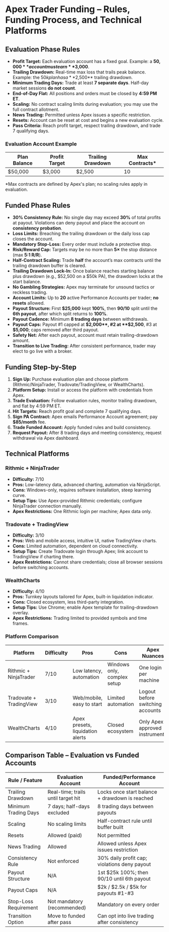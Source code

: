 # Apex Trader Funding – Rules, Funding Process, and Technical Platforms

## Evaluation Phase Rules
- **Profit Target:** Each evaluation account has a fixed goal. Example: a **$50,000** account must earn **$3,000**.
- **Trailing Drawdown:** Real-time max loss that trails peak balance. Example: the $50k plan has a **$2,500** trailing drawdown.
- **Minimum Trading Days:** Trade at least **7 separate days**. Half-day market sessions **do not count**.
- **End-of-Day Flat:** All positions and orders must be closed by **4:59 PM ET**.
- **Scaling:** No contract scaling limits during evaluation; you may use the full contract allotment.
- **News Trading:** Permitted unless Apex issues a specific restriction.
- **Resets:** Account can be reset at cost and begins a new evaluation cycle.
- **Pass Criteria:** Reach profit target, respect trailing drawdown, and trade 7 qualifying days.

### Evaluation Account Example
| Plan Balance | Profit Target | Trailing Drawdown | Max Contracts* |
|--------------|---------------|------------------|----------------|
| $50,000      | $3,000        | $2,500           | 10 | 

\*Max contracts are defined by Apex's plan; no scaling rules apply in evaluation.

## Funded Phase Rules
- **30% Consistency Rule:** No single day may exceed **30%** of total profits at payout. Violations can deny payout and place the account on **consistency probation**.
- **Loss Limits:** Breaching the trailing drawdown or the daily loss cap closes the account.
- **Mandatory Stop-Loss:** Every order must include a protective stop.
- **Risk/Reward Cap:** Targets may be no more than **5×** the stop distance (max **5:1 R/R**).
- **Half-Contract Scaling:** Trade **half** the account’s max contracts until the trailing drawdown buffer is cleared.
- **Trailing Drawdown Lock-In:** Once balance reaches starting balance plus drawdown (e.g., $52,500 on a $50k PA), the drawdown locks at the start balance.
- **No Gambling Strategies:** Apex may terminate for unsound tactics or reckless trading.
- **Account Limits:** Up to **20** active Performance Accounts per trader; **no resets** allowed.
- **Payout Structure:** First **$25,000** kept **100%**, then **90/10** split until the **6th payout**, after which split returns to **100%**.
- **Payout Cadence:** Minimum **8 trading days** between withdrawals.
- **Payout Caps:** Payout #1 capped at **$2,000**, #2 at **$2,500**, #3 at **$5,000**; caps removed after third payout.
- **Safety Net:** After each payout, account must retain trailing-drawdown amount.
- **Transition to Live Trading:** After consistent performance, trader may elect to go live with a broker.

## Funding Step-by-Step
1. **Sign Up:** Purchase evaluation plan and choose platform (Rithmic/NinjaTrader, Tradovate/TradingView, or WealthCharts).
2. **Platform Setup:** Install or access the platform with credentials from Apex.
3. **Trade Evaluation:** Follow evaluation rules, monitor trailing drawdown, and flat by 4:59 PM ET.
4. **Hit Targets:** Reach profit goal and complete 7 qualifying days.
5. **Sign PA Contract:** Apex emails Performance Account agreement; pay **$85/month** fee.
6. **Trade Funded Account:** Apply funded rules and build consistency.
7. **Request Payout:** After 8 trading days and meeting consistency, request withdrawal via Apex dashboard.

## Technical Platforms
### Rithmic + NinjaTrader
- **Difficulty:** 7/10
- **Pros:** Low-latency data, advanced charting, automation via NinjaScript.
- **Cons:** Windows-only, requires software installation, steep learning curve.
- **Setup Tips:** Use Apex-provided Rithmic credentials; configure NinjaTrader connection manually.
- **Apex Restrictions:** One Rithmic login per machine; Apex data only.

### Tradovate + TradingView
- **Difficulty:** 3/10
- **Pros:** Web and mobile access, intuitive UI, native TradingView charts.
- **Cons:** Limited automation, dependent on cloud connectivity.
- **Setup Tips:** Create Tradovate login through Apex; link account to TradingView if charting there.
- **Apex Restrictions:** Cannot share credentials; close all browser sessions before switching accounts.

### WealthCharts
- **Difficulty:** 4/10
- **Pros:** Turnkey layouts tailored for Apex, built-in liquidation indicator.
- **Cons:** Closed ecosystem, less third-party integration.
- **Setup Tips:** Use Chrome; enable Apex template for trailing-drawdown overlay.
- **Apex Restrictions:** Trading limited to provided symbols and time frames.

### Platform Comparison
| Platform                | Difficulty | Pros                               | Cons                        | Apex Nuances                      |
|-------------------------|-----------|------------------------------------|-----------------------------|-----------------------------------|
| Rithmic + NinjaTrader   | 7/10      | Low latency, automation            | Windows only, complex setup | One login per machine             |
| Tradovate + TradingView | 3/10      | Web/mobile, easy to start          | Limited automation          | Logout before switching accounts  |
| WealthCharts            | 4/10      | Apex presets, liquidation alerts   | Closed ecosystem            | Only Apex-approved instruments    |

## Comparison Table – Evaluation vs Funded Accounts
| Rule / Feature              | Evaluation Account                           | Funded/Performance Account                       |
|----------------------------|----------------------------------------------|--------------------------------------------------|
| Trailing Drawdown          | Real-time; trails until target hit           | Locks once start balance + drawdown is reached   |
| Minimum Trading Days       | 7 days; half-days excluded                   | 8 trading days between payouts                   |
| Scaling                    | No scaling limits                            | Half-contract rule until buffer built            |
| Resets                     | Allowed (paid)                               | Not permitted                                    |
| News Trading               | Allowed                                      | Allowed unless Apex issues restriction           |
| Consistency Rule           | Not enforced                                 | 30% daily profit cap; violations deny payout     |
| Payout Structure           | N/A                                          | 1st $25k 100%; then 90/10 until 6th payout       |
| Payout Caps                | N/A                                          | $2k / $2.5k / $5k for payouts #1-#3              |
| Stop-Loss Requirement      | Not mandatory (recommended)                  | Mandatory on every order                         |
| Transition Option          | Move to funded after pass                    | Can opt into live trading after consistency      |


